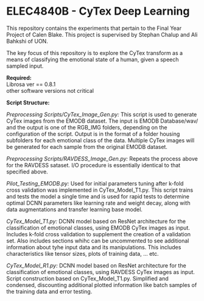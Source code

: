 # ELEC4840B -  CyTex Deep Learning
This repository contains the experiments 
that pertain to the Final Year Project of
Calen Blake. This project is supervised by
Stephan Chalup and Ali Bahkshi of UON.

The key focus of this repository is to explore
the CyTex transform as a means of classifying 
the emotional state of a human, given a speech
sampled input.

**Required:**  
Librosa ver == 0.8.1  
other software versions not critical

**Script Structure:**

_Preprocessing Scripts/CyTex_Image_Gen.py:_
This script is used to generate CyTex images from the EMODB dataset. The input is EMODB Database/wav/ and the output is one of the RGB_IMG folders, depending on the configuration of the script. Output is in the format of a folder housing subfolders for each emotional class of the data. Multiple CyTex images will be generated for each sample from the original EMODB dataset.

_Preprocessing Scripts/RAVDESS_Image_Gen.py:_
Repeats the process above for the RAVDESS sataset. I/O procedure is essentially identical to that specified above.

_Pilot_Testing_EMODB.py:_
Used for initial parameters tuning after k-fold cross validation was implemented in CyTex_Model_T1.py. This script trains and tests the model a single time and is used for rapid tests to determine optimal DCNN parameters like learning rate and weight decay, along with data augmentations and transfer learning base model. 

_CyTex_Model_T1.py:_
DCNN model based on ResNet architecture for the classification of emotional classes, using EMODB CyTex images as input. Includes k-fold cross validation to supplement the creation of a validation set. Also includes sections whihc can be uncommented to see additional information about tyhe input data and its manipulations. This includes characteristics like tensor sizes, plots of training data, ... etc. 

_CyTex_Model_R1.py:_
DCNN model based on ResNet architecture for the classification of emotional classes, using RAVDESS CyTex images as input. Script construction based on CyTex_Model_T1.py. Simplified and condensed, discounting additional plotted information like batch samples of the training data and error testing. 
